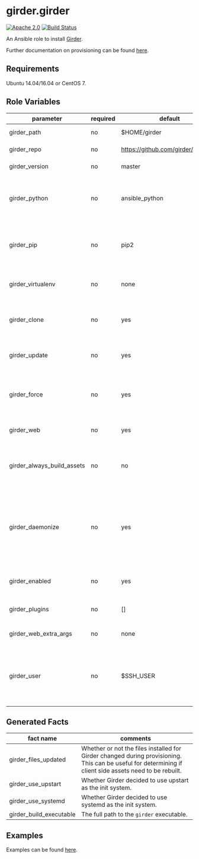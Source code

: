 girder.girder
=============
[![Apache 2.0](https://img.shields.io/badge/license-Apache%202-blue.svg)](https://raw.githubusercontent.com/girder/ansible-role-girder/master/LICENSE)
[![Build Status](https://travis-ci.org/girder/ansible-role-girder.svg?branch=master)](https://travis-ci.org/girder/ansible-role-girder)

An Ansible role to install [Girder](https://github.com/girder/girder).

Further documentation on provisioning can be found [here](https://girder.readthedocs.io/en/latest/provisioning.html).

Requirements
------------

Ubuntu 14.04/16.04 or CentOS 7.

Role Variables
--------------

| parameter                  | required | default        | comments                                                                                                                                                            |
| -------------------------- | -------- | ------------------------------------ | ------------------------------------------------------------------------------------------------------------------------------------------------------------------- |
| girder_path                | no       | $HOME/girder                         | Path to download and build Girder in.                                                                                                                               |
| girder_repo                | no       | https://github.com/girder/girder.git | Git origin for fetching Girder.                                                                                                                                     |
| girder_version             | no       | master                               | Git commit-ish for fetching Girder.                                                                                                                                 |
| girder_python              | no       | ansible_python                       | Path to a specific Python to install and run Girder against. Requires `girder_pip` be specified.                                                                    |
| girder_pip                 | no       | pip2                                 | Path to a specific pip executable to install against, can't be specified with `girder_virtualenv`.                                                                  |
| girder_virtualenv          | no       | none                                 | Path to a Python virtual environment to install Girder in.                                                                                                          |
| girder_clone               | no       | yes                                  | Whether provisioning should clone Girder into `girder_path`.                                                                                                        |
| girder_update              | no       | yes                                  | Whether provisioning should fetch new versions via git.                                                                                                             |
| girder_force               | no       | yes                                  | Whether provisioning should discard modified files in the working directory.                                                                                        |
| girder_web                 | no       | yes                                  | Whether to build the Girder web client.                                                                                                                             |
| girder_always_build_assets | no       | no                                   | Whether to always rebuild client side assets (has no effect if girder_web is disabled).                                                                             |
| girder_daemonize           | no       | yes                                  | Whether to install the relevant service files (systemd or upstart). Disabling this can be useful inside of containers which might not have an init system.          |
| girder_enabled             | no       | yes                                  | Whether to enable the installed service (requires `girder_daemonize`).                                                                                              |
| girder_plugins             | no       | []                                   | List of paths to external plugins to install.                                                                                                                       |
| girder_web_extra_args      | no       | none                                 | Any additional arguments to pass to `girder build`.                                                                                                                 |
| girder_user                | no       | $SSH_USER                            | The (already existing) user to run Girder under, this defaults to `ansible_user_id` which is typically the user Ansible is running under.                           |

Generated Facts
---------------

| fact name                 | comments                                                                                                                                                |
| ------------------------- | ------------------------------------------------------------------------------------------------------------------------------------------------------- |
| girder_files_updated      | Whether or not the files installed for Girder changed during provisioning. This can be useful for determining if client side assets need to be rebuilt. |
| girder_use_upstart        | Whether Girder decided to use upstart as the init system.                                                                                               |
| girder_use_systemd        | Whether Girder decided to use systemd as the init system.                                                                                               |
| girder_build_executable | The full path to the `girder` executable.                                                                                                       |

Examples
--------
Examples can be found [here](https://github.com/girder/girder/tree/master/devops/ansible/examples).
